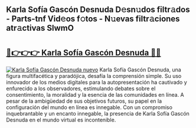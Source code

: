 ## Karla Sofía Gascón Desnuda D𝚎sn𝚞dos filtr𝚊dos - Parts-tnf Vid𝚎os f𝚘tos - N𝚞evas filtr𝚊ciones atr𝚊ctivas SlwmO

# <h2><a href="http://mb4ztw.tromn.icu/?c=Karla+Sof%c3%ada+Gasc%c3%b3n+Desnuda">🔗👉👉👉 Karla Sofía Gascón Desnuda 🔗🔗</a></h2>

[![Karla Sofía Gascón Desnuda nuevo](https://i.imgur.com/pEAQMta.gif)](http://mb4ztw.tromn.icu/?c=Karla+Sof%c3%ada+Gasc%c3%b3n+Desnuda)
Karla Sofía Gascón Desnuda, una figura multifacética y paradójica, desafía la comprensión simple. Su uso innovador de los medios digitales para la autopresentación ha cautivado y enfurecido a los observadores, estimulando debates sobre el consentimiento, la moralidad y la esencia de las comunidades en línea. A pesar de la ambigüedad de sus objetivos futuros, su papel en la configuración del mundo en línea es innegable. Con un compromiso inquebrantable y un encanto innegable, la presencia de Karla Sofía Gascón Desnuda en el mundo virtual es incontenible.
